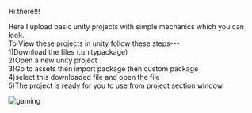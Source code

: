Hi there!!!

Here I upload basic unity projects with simple mechanics which you can look.  
To View these projects in unity follow these steps---  
1)Download the files (.unitypackage)  
2)Open a new unity project  
3)Go to assets then import package then custom package  
4)select this downloaded file and open the file  
5)The project is ready for you to use from project section window.

![gaming](https://github.com/Saurabh5240/GameDev-Unity/assets/129985013/5460a040-db0b-4a4b-9d7a-fd05929dff65)
